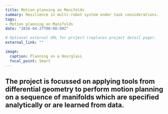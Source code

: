 ```yaml
---
title: Motion planning on Manifolds
summary: Resilience in multi-robot system under task considerations.
tags:
- Motion planning on Manifolds
date: "2016-04-27T00:00:00Z"

# Optional external URL for project (replaces project detail page).
external_link: ""

image:
  caption: Planning on a Hourglass
  focal_point: Smart
---
```

The project is focussed on applying tools from differential geometry to perform motion planning on a sequence of manifolds which are specified analytically or are learned from data.
---
